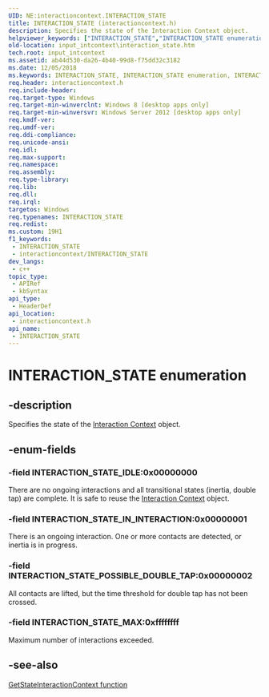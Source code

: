 ```yaml
---
UID: NE:interactioncontext.INTERACTION_STATE
title: INTERACTION_STATE (interactioncontext.h)
description: Specifies the state of the Interaction Context object.
helpviewer_keywords: ["INTERACTION_STATE","INTERACTION_STATE enumeration","INTERACTION_STATE_IDLE","INTERACTION_STATE_IN_INTERACTION","INTERACTION_STATE_MAX","INTERACTION_STATE_POSSIBLE_DOUBLE_TAP","input_intcontext.interaction_state","interactioncontext.interaction_state","interactioncontext/INTERACTION_STATE","interactioncontext/INTERACTION_STATE_IDLE","interactioncontext/INTERACTION_STATE_IN_INTERACTION","interactioncontext/INTERACTION_STATE_MAX","interactioncontext/INTERACTION_STATE_POSSIBLE_DOUBLE_TAP"]
old-location: input_intcontext\interaction_state.htm
tech.root: input_intcontext
ms.assetid: ab44d530-da26-4b40-99d8-f75dd32c3182
ms.date: 12/05/2018
ms.keywords: INTERACTION_STATE, INTERACTION_STATE enumeration, INTERACTION_STATE_IDLE, INTERACTION_STATE_IN_INTERACTION, INTERACTION_STATE_MAX, INTERACTION_STATE_POSSIBLE_DOUBLE_TAP, input_intcontext.interaction_state, interactioncontext.interaction_state, interactioncontext/INTERACTION_STATE, interactioncontext/INTERACTION_STATE_IDLE, interactioncontext/INTERACTION_STATE_IN_INTERACTION, interactioncontext/INTERACTION_STATE_MAX, interactioncontext/INTERACTION_STATE_POSSIBLE_DOUBLE_TAP
req.header: interactioncontext.h
req.include-header: 
req.target-type: Windows
req.target-min-winverclnt: Windows 8 [desktop apps only]
req.target-min-winversvr: Windows Server 2012 [desktop apps only]
req.kmdf-ver: 
req.umdf-ver: 
req.ddi-compliance: 
req.unicode-ansi: 
req.idl: 
req.max-support: 
req.namespace: 
req.assembly: 
req.type-library: 
req.lib: 
req.dll: 
req.irql: 
targetos: Windows
req.typenames: INTERACTION_STATE
req.redist: 
ms.custom: 19H1
f1_keywords:
 - INTERACTION_STATE
 - interactioncontext/INTERACTION_STATE
dev_langs:
 - c++
topic_type:
 - APIRef
 - kbSyntax
api_type:
 - HeaderDef
api_location:
 - interactioncontext.h
api_name:
 - INTERACTION_STATE
---
```


# INTERACTION_STATE enumeration


## -description

Specifies the state of the [Interaction Context](../_input_intcontext/index.md) object.

## -enum-fields

### -field INTERACTION_STATE_IDLE:0x00000000

There are no ongoing interactions and all transitional states (inertia, double tap) are complete. It is safe to reuse the [Interaction Context](../_input_intcontext/index.md) object.

### -field INTERACTION_STATE_IN_INTERACTION:0x00000001

There is an ongoing interaction. One or more contacts are detected, or inertia is in progress.

### -field INTERACTION_STATE_POSSIBLE_DOUBLE_TAP:0x00000002

All contacts are lifted, but the time threshold for double tap has not been crossed.

### -field INTERACTION_STATE_MAX:0xffffffff

Maximum number of interactions exceeded.

## -see-also

[GetStateInteractionContext function](nf-interactioncontext-getstateinteractioncontext.md)




